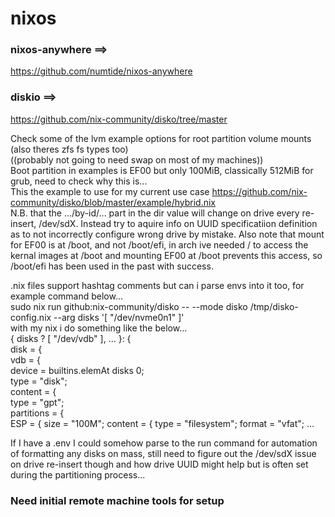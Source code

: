# nixos  
### nixos-anywhere ==>  
https://github.com/numtide/nixos-anywhere  
### diskio ==>  
https://github.com/nix-community/disko/tree/master  
  
Check some of the lvm example options for root partition volume mounts (also theres zfs fs types too)    
((probably not going to need swap on most of my machines))  
Boot partition in examples is EF00 but only 100MiB, classically 512MiB for grub, need to check why this is...   
This the example to use for my current use case  https://github.com/nix-community/disko/blob/master/example/hybrid.nix  
N.B. that the .../by-id/... part in the dir value will change on drive every re-insert, /dev/sdX. Instead try to aquire info on UUID specificatiion definition as to not incorrectly configure wrong drive by mistake. 
Also note that mount for EF00 is at /boot, and not /boot/efi, in arch ive needed / to access the kernal images at /boot and mounting EF00 at /boot prevents this access, so /boot/efi has been used in the past with success.  

.nix files support hashtag comments but can i parse envs into it too, for example command below...   
sudo nix run github:nix-community/disko -- --mode disko /tmp/disko-config.nix --arg disks '[ "/dev/nvme0n1" ]'  
with my nix i do something like the below...  
{ disks ? [ "/dev/vdb" ], ... }: {  
 disk = {  
  vdb = {  
   device = builtins.elemAt disks 0;  
   type = "disk";  
   content = {  
    type = "gpt";  
    partitions = {  
     ESP = {
      size = "100M";
      content = {
       type = "filesystem";
       format = "vfat";
       ...   
         
If I have a .env I could somehow parse to the run command for automation of formatting any disks on mass, still need to figure out the /dev/sdX issue on drive re-insert though and how drive UUID might help but is often set during the partitioning process...    
  
### Need initial remote machine tools for setup   
